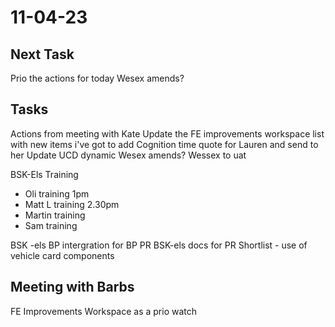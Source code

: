# 11-04-23

## Next Task
Prio the actions for today
Wesex amends?

## Tasks
Actions from meeting with Kate
Update the FE improvements workspace list with new items i've got to add
Cognition time quote for Lauren and send to her
Update UCD dynamic
Wesex amends?
Wessex to uat

BSK-Els Training
- Oli training 1pm
- Matt L training 2.30pm
- Martin training
- Sam training

BSK -els BP intergration for BP PR
BSK-els docs for PR
Shortlist - use of vehicle card components

## Meeting with Barbs

FE Improvements Workspace as a prio watch

